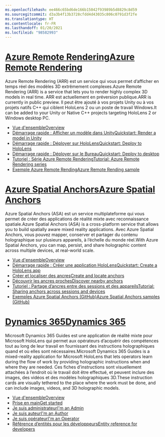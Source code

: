 ```yaml
---
ms.openlocfilehash: ee466c65bd6de166b15042f93989b5d8829c8d59
ms.sourcegitcommit: d3a3b4f13b3728cfdd4d43035c806c0791d3f2fe
ms.translationtype: HT
ms.contentlocale: fr-FR
ms.lasthandoff: 01/20/2021
ms.locfileid: "98582993"
---
```

# <a name="azure-remote-rendering"></a>[<span data-ttu-id="07d78-101">Azure Remote Rendering</span><span class="sxs-lookup"><span data-stu-id="07d78-101">Azure Remote Rendering</span></span>](#tab/arr)

<span data-ttu-id="07d78-102">Azure Remote Rendering (ARR) est un service qui vous permet d’afficher en temps réel des modèles 3D extrêmement complexes.</span><span class="sxs-lookup"><span data-stu-id="07d78-102">Azure Remote Rendering (ARR) is a service that lets you to render highly complex 3D models in real time.</span></span> <span data-ttu-id="07d78-103">ARR est actuellement en préversion publique.</span><span class="sxs-lookup"><span data-stu-id="07d78-103">ARR is currently in public preview.</span></span> <span data-ttu-id="07d78-104">Il peut être ajouté à vos projets Unity ou à vos projets natifs C++ qui ciblent HoloLens 2 ou un poste de travail Windows.</span><span class="sxs-lookup"><span data-stu-id="07d78-104">It can be added to your Unity or Native C++ projects targeting HoloLens 2 or Windows desktop PC.</span></span>

* [<span data-ttu-id="07d78-105">Vue d'ensemble</span><span class="sxs-lookup"><span data-stu-id="07d78-105">Overview</span></span>](/azure/remote-rendering/overview/about) 
* [<span data-ttu-id="07d78-106">Démarrage rapide : Afficher un modèle dans Unity</span><span class="sxs-lookup"><span data-stu-id="07d78-106">Quickstart: Render a model in Unity</span></span>](/azure/remote-rendering/quickstarts/render-model) 
* [<span data-ttu-id="07d78-107">Démarrage rapide : Déployer sur HoloLens</span><span class="sxs-lookup"><span data-stu-id="07d78-107">Quickstart: Deploy to HoloLens</span></span>](/azure/remote-rendering/quickstarts/deploy-to-hololens) 
* [<span data-ttu-id="07d78-108">Démarrage rapide : Déployer sur le Bureau</span><span class="sxs-lookup"><span data-stu-id="07d78-108">Quickstart: Deploy to desktop</span></span>](/azure/remote-rendering/quickstarts/deploy-to-desktop) 
* [<span data-ttu-id="07d78-109">Tutoriel : Série Azure Remote Rendering</span><span class="sxs-lookup"><span data-stu-id="07d78-109">Tutorial: Azure Remote Rendering series</span></span>](/azure/remote-rendering/tutorials/unity/tutorial-landing) 
* [<span data-ttu-id="07d78-110">Exemple Azure Remote Rending</span><span class="sxs-lookup"><span data-stu-id="07d78-110">Azure Remote Rending sample</span></span>](/azure/remote-rendering/samples/showcase-app)

# <a name="azure-spatial-anchors"></a>[<span data-ttu-id="07d78-111">Azure Spatial Anchors</span><span class="sxs-lookup"><span data-stu-id="07d78-111">Azure Spatial Anchors</span></span>](#tab/asa)

<span data-ttu-id="07d78-112">Azure Spatial Anchors (ASA) est un service multiplateforme qui vous permet de créer des applications de réalité mixte avec reconnaissance spatiale.</span><span class="sxs-lookup"><span data-stu-id="07d78-112">Azure Spatial Anchors (ASA) is a cross-platform service that allows you to build spatially aware mixed reality applications.</span></span> <span data-ttu-id="07d78-113">Avec Azure Spatial Anchors, vous pouvez mapper, conserver et partager du contenu holographique sur plusieurs appareils, à l’échelle du monde réel.</span><span class="sxs-lookup"><span data-stu-id="07d78-113">With Azure Spatial Anchors, you can map, persist, and share holographic content across multiple devices, at real-world scale.</span></span>

* [<span data-ttu-id="07d78-114">Vue d'ensemble</span><span class="sxs-lookup"><span data-stu-id="07d78-114">Overview</span></span>](/azure/spatial-anchors/overview) 
* [<span data-ttu-id="07d78-115">Démarrage rapide : Créer une application HoloLens</span><span class="sxs-lookup"><span data-stu-id="07d78-115">Quickstart: Create a HoloLens app</span></span>](/azure/spatial-anchors/quickstarts/get-started-unity-hololens) 
* [<span data-ttu-id="07d78-116">Créer et localiser des ancres</span><span class="sxs-lookup"><span data-stu-id="07d78-116">Create and locate anchors</span></span>](/azure/spatial-anchors/how-tos/create-locate-anchors-unity) 
* [<span data-ttu-id="07d78-117">Découvrir les ancres proches</span><span class="sxs-lookup"><span data-stu-id="07d78-117">Discover nearby anchors</span></span>](/azure/spatial-anchors/how-tos/set-up-coarse-reloc-unity)
* [<span data-ttu-id="07d78-118">Tutoriel : Partage d’ancres entre des sessions et des appareils</span><span class="sxs-lookup"><span data-stu-id="07d78-118">Tutorial: Sharing anchors across sessions and devices</span></span>](/azure/spatial-anchors/tutorials/tutorial-share-anchors-across-devices?tabs=VS%2cAndroid)  
* [<span data-ttu-id="07d78-119">Exemples Azure Spatial Anchors (GitHub)</span><span class="sxs-lookup"><span data-stu-id="07d78-119">Azure Spatial Anchors samples (GitHub)</span></span>](https://github.com/Azure/azure-spatial-anchors-samples) 

# <a name="dynamics-365"></a>[<span data-ttu-id="07d78-120">Dynamics 365</span><span class="sxs-lookup"><span data-stu-id="07d78-120">Dynamics 365</span></span>](#tab/D365)

<span data-ttu-id="07d78-121">Microsoft Dynamics 365 Guides est une application de réalité mixte pour Microsoft HoloLens qui permet aux opérateurs d’acquérir des compétences tout au long de leur travail en fournissant des instructions holographiques quand et où elles sont nécessaires.</span><span class="sxs-lookup"><span data-stu-id="07d78-121">Microsoft Dynamics 365 Guides is a mixed-reality application for Microsoft HoloLens that lets operators learn during the flow of work by providing holographic instructions when and where they are needed.</span></span> <span data-ttu-id="07d78-122">Ces fiches d’instructions sont visuellement attachées à l’endroit où le travail doit être effectué, et peuvent inclure des images, des vidéos et des modèles holographiques 3D.</span><span class="sxs-lookup"><span data-stu-id="07d78-122">These instruction cards are visually tethered to the place where the work must be done, and can include images, videos, and 3D holographic models.</span></span>

* [<span data-ttu-id="07d78-123">Vue d'ensemble</span><span class="sxs-lookup"><span data-stu-id="07d78-123">Overview</span></span>](/dynamics365/mixed-reality/guides/) 
* [<span data-ttu-id="07d78-124">Prise en main</span><span class="sxs-lookup"><span data-stu-id="07d78-124">Get started</span></span>](/dynamics365/mixed-reality/guides/get-started) 
* [<span data-ttu-id="07d78-125">Je suis administrateur</span><span class="sxs-lookup"><span data-stu-id="07d78-125">I'm an Admin</span></span>](/dynamics365/mixed-reality/guides/setup)
* [<span data-ttu-id="07d78-126">Je suis auteur</span><span class="sxs-lookup"><span data-stu-id="07d78-126">I'm an Author</span></span>](/dynamics365/mixed-reality/guides/authoring-overview) 
* [<span data-ttu-id="07d78-127">Je suis opérateur</span><span class="sxs-lookup"><span data-stu-id="07d78-127">I'm an Operator</span></span>](/dynamics365/mixed-reality/guides/operator-overview) 
* [<span data-ttu-id="07d78-128">Référence d’entités pour les développeurs</span><span class="sxs-lookup"><span data-stu-id="07d78-128">Entity reference for developers</span></span>](/dynamics365/mixed-reality/guides/developer-entity-reference)